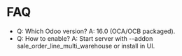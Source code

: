 # FAQ

- Q: Which Odoo version? A: 16.0 (OCA/OCB packaged).
- Q: How to enable? A: Start server with --addon sale_order_line_multi_warehouse or install in UI.
